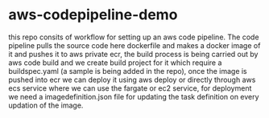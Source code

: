 # aws-codepipeline-demo

this repo consits of workflow for setting up an aws code pipeline. The code pipeline pulls the source code here dockerfile and makes
a docker image of it and pushes it to aws private ecr, the build process is being carried out by aws code build and we create build project for it
which require a buildspec.yaml (a sample is being added in the repo), once the image is pushed into ecr we can deploy it using aws deploy or directly 
through aws ecs service where we can use the fargate or ec2 service, for deployment we need a imagedefinition.json file for updating the task definition
on every updation of the image.
